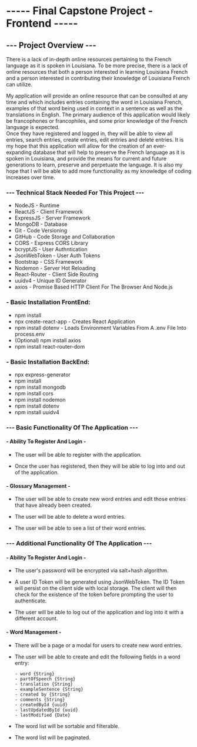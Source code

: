 # ----- Final Capstone Project - Frontend -----

## --- Project Overview ---

There is a lack of in-depth online resources pertaining to the French language as it is spoken in Louisiana. To be more precise, there is a lack of online resources that both a person interested in learning Louisiana French and a person interested in contributing their knowledge of Louisiana French can utilize.

My application will provide an online resource that can be consulted at any time and which includes entries containing the word in Louisiana French, examples of that word being used in context in a sentence as well as the translations in English. The primary audience of this application would likely be francophones or francophiles, and some prior knowledge of the French language is expected.  
Once they have registered and logged in, they will be able to view all entries, search entries, create entries, edit entries and delete entries. It is my hope that this application will allow for the creation of an ever-expanding database that will help to preserve the French language as it is spoken in Louisiana, and provide the means for current and future generations to learn, preserve and perpetuate the language. It is also my hope that I will be able to add more functionality as my knowledge of coding increases over time.

### --- Technical Stack Needed For This Project ---

- NodeJS - Runtime
- ReactJS - Client Framework
- ExpressJS - Server Framework
- MongoDB - Database
- Git - Code Versioning
- GitHub - Code Storage and Collaboration
- CORS - Express CORS Library
- bcryptJS - User Authntication
- JsonWebToken - User Auth Tokens
- Bootstrap - CSS Framework
- Nodemon - Server Hot Reloading
- React-Router - Client Side Routing
- uuidv4 - Unique ID Generator
- axios - Promise Based HTTP Client For The Browser And Node.js

### - Basic Installation FrontEnd:

- npm install
- npx create-react-app - Creates React Application
- npm install dotenv - Loads Environment Variables From A .env File Into process.env
- (Optional) npm install axios
- npm install react-router-dom

### - Basic Installation BackEnd:

- npx express-generator
- npm install
- npm install mongodb
- npm install cors
- npm install nodemon
- npm install dotenv
- npm install uuidv4

### --- Basic Functionality Of The Application ---

#### - Ability To Register And Login -

- The user will be able to register with the application.

- Once the user has registered, then they will be able to log into and out of the application.

#### - Glossary Management -

- The user will be able to create new word entries and edit those entries that have already been created.

- The user will be able to delete a word entries.

- The user will be able to see a list of their word entries.

### --- Additional Functionality Of The Application ---

#### - Ability To Register And Login -

- The user's password will be encrypted via salt+hash algorithm.

- A user ID Token will be generated using JsonWebToken. The ID Token will persist on the client side with local storage. The client will then check for the existence of the token before prompting the user to authenticate.

- The user will be able to log out of the application and log into it with a different account.

#### - Word Management -

- There will be a page or a modal for users to create new word entries.

- The user will be able to create and edit the following fields in a word entry:

      - word {String}
      - partOfSpeech {String}
      - translation {String}
      - exampleSentence {String}
      - created by {String}
      - comments {String}
      - createdById {uuid}
      - lastUpdatedById {uuid}
      - lastModified {Date}

- The word list will be sortable and filterable.
- The word list will be paginated.
